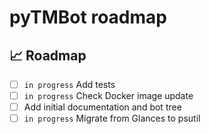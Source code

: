# pyTMBot roadmap

## 📈 Roadmap

- [ ] `in progress` Add tests
- [ ] `in progress` Check Docker image update
- [ ] Add initial documentation and bot tree
- [ ] `in progress` Migrate from Glances to psutil